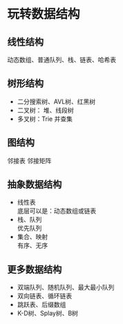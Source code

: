 <!--
 * @Author: five-5
 * @Date: 2019-07-12 17:48:41
 * @Description: 玩转数据结构总结
 * @LastEditTime: 2019-07-12 18:00:39
 -->


# 玩转数据结构

## 线性结构
动态数组、普通队列、栈、链表、哈希表

## 树形结构
- 二分搜索树、AVL树、红黑树
- 二叉树： 堆、线段树
- 多叉树：Trie 并查集

## 图结构 
邻接表 邻接矩阵 

## 抽象数据结构
- 线性表
</br> 底层可以是：动态数组或链表
- 栈、队列
</br>优先队列
- 集合、映射
  </br>有序、无序

## 更多数据结构
- 双端队列、随机队列、最大最小队列
- 双向链表、循环链表
- 跳跃表、后缀数组
- K-D树、Splay树、B树